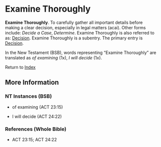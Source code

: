 # Examine Thoroughly
**Examine Thoroughly**. 
To carefully gather all important details before making a clear decision, especially in legal matters (acai). 
Other forms include: 
*Decide a Case*, *Determine*. 
Examine Thoroughly is also referred to as: 
[Decision](Decision.md). 
Examine Thoroughly is a subentry. The primary entry is 
[Decision](Decision.md). 




In the New Testament (BSB), words representing “Examine Thoroughly” are translated as 
*of examining* (1x), *I will decide* (1x). 


Return to [Index](00-Index.md)

## More Information

### NT Instances (BSB)

* of examining (ACT 23:15)

* I will decide (ACT 24:22)



### References (Whole Bible)

* ACT 23:15; ACT 24:22




